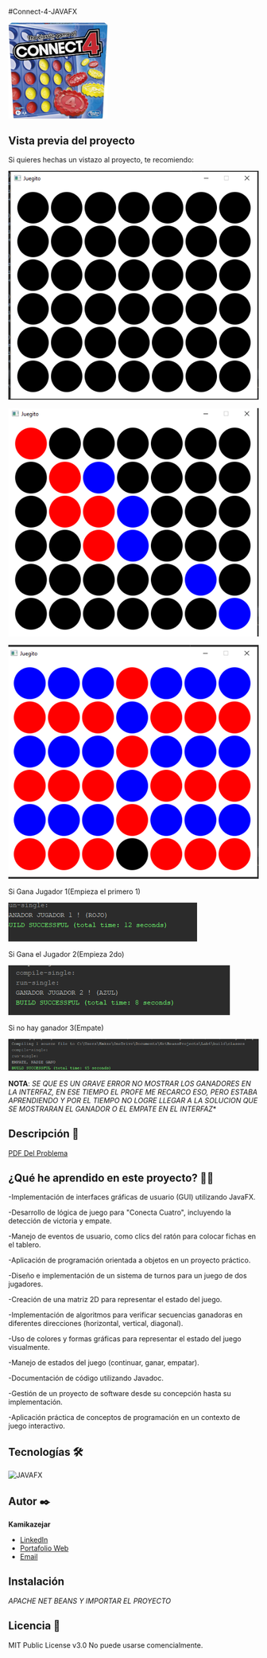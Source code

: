 #Connect-4-JAVAFX

<img src="assets/img/connect4.jpg" alt="drawing" width="200"/>

## Vista previa del proyecto
Si quieres hechas un vistazo al proyecto, te recomiendo:


![Interfaz](assets/img/interfaz.png)



![Interfaz2](assets/img/interfaz2.png)



![Interfaz3](assets/img/interfaz3.png)

Si Gana Jugador 1(Empieza el primero 1)

![Interfaz](assets/img/Rojo.png)

Si Gana el Jugador 2(Empieza 2do)

![Interfaz](assets/img/azul.png)

Si no hay ganador 3(Empate)

![Interfaz](assets/img/empate.png)

**NOTA**: *SE QUE ES UN GRAVE ERROR NO MOSTRAR LOS GANADORES EN LA INTERFAZ, EN ESE TIEMPO EL PROFE ME RECARCO ESO, PERO ESTABA APRENDIENDO Y POR EL TIEMPO NO LOGRE LLEGAR A LA SOLUCION QUE SE MOSTRARAN EL GANADOR O EL EMPATE EN EL INTERFAZ**

## Descripción 📑

[PDF Del Problema](assets/pdf/LABORATORIO4B.pdf)


## ¿Qué he aprendido en este proyecto? 🙇🏻 

-Implementación de interfaces gráficas de usuario (GUI) utilizando JavaFX.

-Desarrollo de lógica de juego para "Conecta Cuatro", incluyendo la detección de victoria y empate.

-Manejo de eventos de usuario, como clics del ratón para colocar fichas en el tablero.

-Aplicación de programación orientada a objetos en un proyecto práctico.

-Diseño e implementación de un sistema de turnos para un juego de dos jugadores.

-Creación de una matriz 2D para representar el estado del juego.

-Implementación de algoritmos para verificar secuencias ganadoras en diferentes direcciones (horizontal, vertical, diagonal).

-Uso de colores y formas gráficas para representar el estado del juego visualmente.

-Manejo de estados del juego (continuar, ganar, empatar).

-Documentación de código utilizando Javadoc.

-Gestión de un proyecto de software desde su concepción hasta su implementación.

-Aplicación práctica de conceptos de programación en un contexto de juego interactivo.

## Tecnologías 🛠
<!-- Iconos sacados de: https://github.com/hendrasob/badges/blob/master/README.md y https://github.com/alexandresanlim/Badges4-README.md-Profile -->
<img src="https://upload.wikimedia.org/wikipedia/en/c/cc/JavaFX_Logo.png" alt="JAVAFX">


## Autor ✒️
**Kamikazejar**

* <a href="https://www.linkedin.com/in/rodrigocarmonah/" target="_blank">LinkedIn</a>
* <a href="https://rodrigocarmonaherrera.com/" target="_blank">Portafolio Web</a>
* [Email](mailto:rcarmonah@outlook.com)

  
## Instalación 
*APACHE NET BEANS Y IMPORTAR EL PROYECTO*
  
## Licencia 📄
MIT Public License v3.0
No puede usarse comencialmente.
